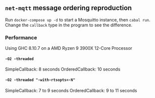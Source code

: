 ## `net-mqtt` message ordering reproduction

Run `docker-compose up -d` to start a Mosquitto instance, then `cabal run`. \
Change the `callback` type in the program to see the difference.

### Performance
Using GHC 8.10.7 on a AMD Ryzen 9 3900X 12-Core Processor

#### `-O2 -threaded`
SimpleCallback: 8 seconds
OrderedCallback: 10 seconds

#### `-O2 -threaded "-with-rtsopts=-N"`
SimpleCallback: 7 to 9 seconds
OrderedCallback: 9 to 11 seconds